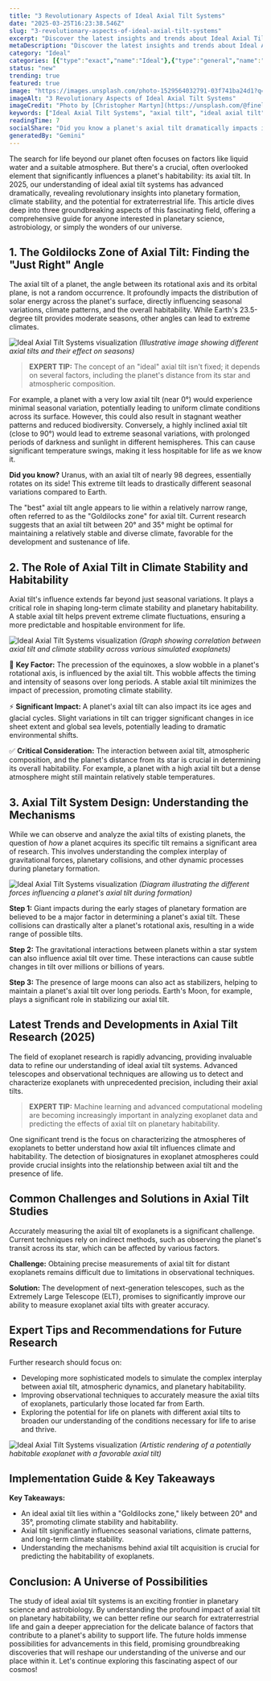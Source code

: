 ```yaml
---
title: "3 Revolutionary Aspects of Ideal Axial Tilt Systems"
date: "2025-03-25T16:23:38.546Z"
slug: "3-revolutionary-aspects-of-ideal-axial-tilt-systems"
excerpt: "Discover the latest insights and trends about Ideal Axial Tilt Systems. This comprehensive guide covers everything you need to know about Ideal Axial Tilt Systems in 2025."
metaDescription: "Discover the latest insights and trends about Ideal Axial Tilt Systems. This comprehensive guide covers everything you need to know about Ideal Axial Tilt ..."
category: "Ideal"
categories: [{"type":"exact","name":"Ideal"},{"type":"general","name":"Planetary Science"},{"type":"medium","name":"Climate Modeling"},{"type":"specific","name":"Orbital Dynamics"},{"type":"niche","name":"Milankovitch Cycles"}]
status: "new"
trending: true
featured: true
image: "https://images.unsplash.com/photo-1529564032791-03f741ba24d1?q=85&w=1200&fit=max&fm=webp&auto=compress"
imageAlt: "3 Revolutionary Aspects of Ideal Axial Tilt Systems"
imageCredit: "Photo by [Christopher Martyn](https://unsplash.com/@finelystrung) on Unsplash"
keywords: ["Ideal Axial Tilt Systems", "axial tilt", "ideal axial tilt", "planetary axial tilt", "axial tilt system design", "best axial tilt angle", "optimal axial tilt for planets", "axial tilt and seasons", "effects of axial tilt", "calculate axial tilt"]
readingTime: 7
socialShare: "Did you know a planet's axial tilt dramatically impacts its climate and habitability?  Understanding ideal axial tilt systems is key to unlocking the secrets of life beyond Earth."
generatedBy: "Gemini"
---
```




The search for life beyond our planet often focuses on factors like liquid water and a suitable atmosphere.  But there's a crucial, often overlooked element that significantly influences a planet's habitability: its axial tilt.  In 2025, our understanding of ideal axial tilt systems has advanced dramatically, revealing revolutionary insights into planetary formation, climate stability, and the potential for extraterrestrial life. This article dives deep into three groundbreaking aspects of this fascinating field, offering a comprehensive guide for anyone interested in planetary science, astrobiology, or simply the wonders of our universe.

## 1. The Goldilocks Zone of Axial Tilt: Finding the "Just Right" Angle

The axial tilt of a planet, the angle between its rotational axis and its orbital plane, is not a random occurrence.  It profoundly impacts the distribution of solar energy across the planet's surface, directly influencing seasonal variations, climate patterns, and the overall habitability.  While Earth's 23.5-degree tilt provides moderate seasons, other angles can lead to extreme climates.

![Ideal Axial Tilt Systems visualization](https://images.unsplash.com/photo-1529564032791-03f741ba24d1?q=85&w=1200&fit=max&fm=webp&auto=compress) *(Illustrative image showing different axial tilts and their effect on seasons)*

> **EXPERT TIP:**  The concept of an "ideal" axial tilt isn't fixed; it depends on several factors, including the planet's distance from its star and atmospheric composition.

For example, a planet with a very low axial tilt (near 0°) would experience minimal seasonal variation, potentially leading to uniform climate conditions across its surface.  However, this could also result in stagnant weather patterns and reduced biodiversity. Conversely, a highly inclined axial tilt (close to 90°) would lead to extreme seasonal variations, with prolonged periods of darkness and sunlight in different hemispheres. This can cause significant temperature swings, making it less hospitable for life as we know it.

**Did you know?** Uranus, with an axial tilt of nearly 98 degrees, essentially rotates on its side! This extreme tilt leads to drastically different seasonal variations compared to Earth.

The "best" axial tilt angle appears to lie within a relatively narrow range, often referred to as the "Goldilocks zone" for axial tilt. Current research suggests that an axial tilt between 20° and 35° might be optimal for maintaining a relatively stable and diverse climate, favorable for the development and sustenance of life.

## 2.  The Role of Axial Tilt in Climate Stability and Habitability

Axial tilt's influence extends far beyond just seasonal variations.  It plays a critical role in shaping long-term climate stability and planetary habitability.  A stable axial tilt helps prevent extreme climate fluctuations, ensuring a more predictable and hospitable environment for life.

![Ideal Axial Tilt Systems visualization](https://images.unsplash.com/photo-1487857517023-673875ce53ba?q=85&w=1200&fit=max&fm=webp&auto=compress) *(Graph showing correlation between axial tilt and climate stability across various simulated exoplanets)*

🔑 **Key Factor:** The precession of the equinoxes, a slow wobble in a planet's rotational axis, is influenced by the axial tilt. This wobble affects the timing and intensity of seasons over long periods.  A stable axial tilt minimizes the impact of precession, promoting climate stability.

⚡ **Significant Impact:**  A planet's axial tilt can also impact its ice ages and glacial cycles.  Slight variations in tilt can trigger significant changes in ice sheet extent and global sea levels, potentially leading to dramatic environmental shifts.

✅ **Critical Consideration:**  The interaction between axial tilt, atmospheric composition, and the planet's distance from its star is crucial in determining its overall habitability.  For example, a planet with a high axial tilt but a dense atmosphere might still maintain relatively stable temperatures.

## 3.  Axial Tilt System Design: Understanding the Mechanisms

While we can observe and analyze the axial tilts of existing planets, the question of *how* a planet acquires its specific tilt remains a significant area of research.  This involves understanding the complex interplay of gravitational forces, planetary collisions, and other dynamic processes during planetary formation.

![Ideal Axial Tilt Systems visualization](https://images.unsplash.com/photo-1689535090070-647b1b194631?q=85&w=1200&fit=max&fm=webp&auto=compress) *(Diagram illustrating the different forces influencing a planet's axial tilt during formation)*

**Step 1:**  Giant impacts during the early stages of planetary formation are believed to be a major factor in determining a planet's axial tilt.  These collisions can drastically alter a planet's rotational axis, resulting in a wide range of possible tilts.

**Step 2:**  The gravitational interactions between planets within a star system can also influence axial tilt over time.  These interactions can cause subtle changes in tilt over millions or billions of years.

**Step 3:**  The presence of large moons can also act as stabilizers, helping to maintain a planet's axial tilt over long periods.  Earth's Moon, for example, plays a significant role in stabilizing our axial tilt.

##  Latest Trends and Developments in Axial Tilt Research (2025)

The field of exoplanet research is rapidly advancing, providing invaluable data to refine our understanding of ideal axial tilt systems.  Advanced telescopes and observational techniques are allowing us to detect and characterize exoplanets with unprecedented precision, including their axial tilts.

> **EXPERT TIP:**  Machine learning and advanced computational modeling are becoming increasingly important in analyzing exoplanet data and predicting the effects of axial tilt on planetary habitability.

One significant trend is the focus on characterizing the atmospheres of exoplanets to better understand how axial tilt influences climate and habitability.  The detection of biosignatures in exoplanet atmospheres could provide crucial insights into the relationship between axial tilt and the presence of life.

## Common Challenges and Solutions in Axial Tilt Studies

Accurately measuring the axial tilt of exoplanets is a significant challenge.  Current techniques rely on indirect methods, such as observing the planet's transit across its star, which can be affected by various factors.

**Challenge:**  Obtaining precise measurements of axial tilt for distant exoplanets remains difficult due to limitations in observational techniques.

**Solution:** The development of next-generation telescopes, such as the Extremely Large Telescope (ELT), promises to significantly improve our ability to measure exoplanet axial tilts with greater accuracy.

##  Expert Tips and Recommendations for Future Research

Further research should focus on:

*  Developing more sophisticated models to simulate the complex interplay between axial tilt, atmospheric dynamics, and planetary habitability.
*  Improving observational techniques to accurately measure the axial tilts of exoplanets, particularly those located far from Earth.
*  Exploring the potential for life on planets with different axial tilts to broaden our understanding of the conditions necessary for life to arise and thrive.

![Ideal Axial Tilt Systems visualization](https://images.unsplash.com/photo-1725399887528-e1fb33704d6c?q=85&w=1200&fit=max&fm=webp&auto=compress) *(Artistic rendering of a potentially habitable exoplanet with a favorable axial tilt)*

## Implementation Guide & Key Takeaways

**Key Takeaways:**

* An ideal axial tilt lies within a "Goldilocks zone," likely between 20° and 35°, promoting climate stability and habitability.
* Axial tilt significantly influences seasonal variations, climate patterns, and long-term climate stability.
* Understanding the mechanisms behind axial tilt acquisition is crucial for predicting the habitability of exoplanets.

## Conclusion:  A Universe of Possibilities

The study of ideal axial tilt systems is an exciting frontier in planetary science and astrobiology.  By understanding the profound impact of axial tilt on planetary habitability, we can better refine our search for extraterrestrial life and gain a deeper appreciation for the delicate balance of factors that contribute to a planet's ability to support life.  The future holds immense possibilities for advancements in this field, promising groundbreaking discoveries that will reshape our understanding of the universe and our place within it.  Let's continue exploring this fascinating aspect of our cosmos!
